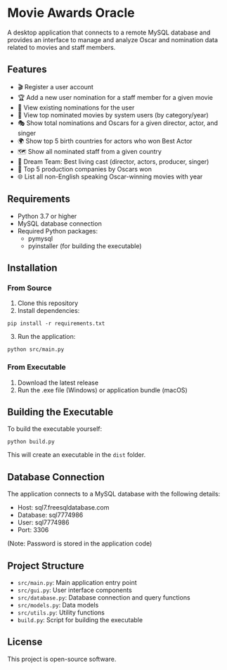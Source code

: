
# Movie Awards Oracle

A desktop application that connects to a remote MySQL database and provides an interface to manage and analyze Oscar and nomination data related to movies and staff members.

## Features

- 🎬 Register a user account
- 🏆 Add a new user nomination for a staff member for a given movie
- 📜 View existing nominations for the user
- 🌟 View top nominated movies by system users (by category/year)
- 🎭 Show total nominations and Oscars for a given director, actor, and singer
- 🌍 Show top 5 birth countries for actors who won Best Actor
- 🗺️ Show all nominated staff from a given country
- 🎥 Dream Team: Best living cast (director, actors, producer, singer)
- 🏢 Top 5 production companies by Oscars won
- 🌐 List all non-English speaking Oscar-winning movies with year

## Requirements

- Python 3.7 or higher
- MySQL database connection
- Required Python packages:
  - pymysql
  - pyinstaller (for building the executable)

## Installation

### From Source

1. Clone this repository
2. Install dependencies:

```
pip install -r requirements.txt
```

3. Run the application:

```
python src/main.py
```

### From Executable

1. Download the latest release
2. Run the .exe file (Windows) or application bundle (macOS)

## Building the Executable

To build the executable yourself:

```
python build.py
```

This will create an executable in the `dist` folder.

## Database Connection

The application connects to a MySQL database with the following details:

- Host: sql7.freesqldatabase.com
- Database: sql7774986
- User: sql7774986
- Port: 3306

(Note: Password is stored in the application code)

## Project Structure

- `src/main.py`: Main application entry point
- `src/gui.py`: User interface components
- `src/database.py`: Database connection and query functions
- `src/models.py`: Data models
- `src/utils.py`: Utility functions
- `build.py`: Script for building the executable

## License

This project is open-source software.
